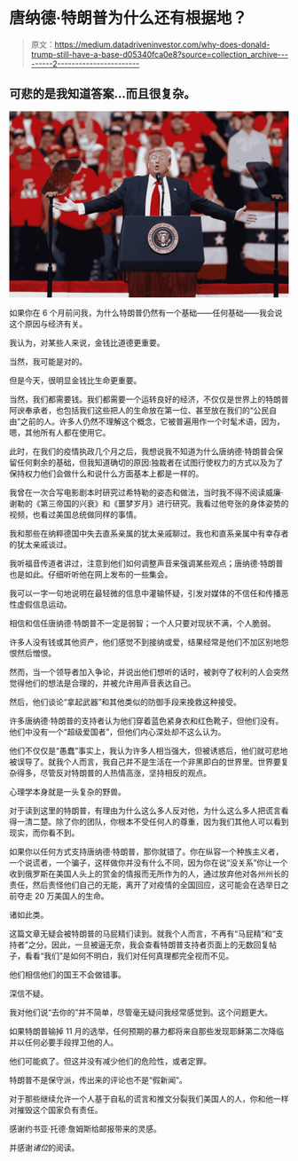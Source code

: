 # 唐纳德·特朗普为什么还有根据地？

> 原文：<https://medium.datadriveninvestor.com/why-does-donald-trump-still-have-a-base-d05340fca0e8?source=collection_archive---------2----------------------->

## 可悲的是我知道答案...而且很复杂。

![](img/d1710ce8923db8c31c047d0c7177ac5a.png)

如果你在 6 个月前问我，为什么特朗普仍然有一个基础——任何基础——我会说这个原因与经济有关。

我认为，对某些人来说，金钱比道德更重要。

当然，我可能是对的。

但是今天，很明显金钱比生命更重要。

当然，我们都需要钱。我们都需要一个运转良好的经济，不仅仅是世界上的特朗普阿谀奉承者，也包括我们这些把人的生命放在第一位、甚至放在我们的“公民自由”之前的人。许多人仍然不理解这个概念，它被普遍用作一个时髦术语，因为，嗯，其他所有人都在使用它。

此时，在我们的疫情执政几个月之后，我想说我不知道为什么唐纳德·特朗普会保留任何剩余的基础，但我知道确切的原因:独裁者在试图行使权力的方式以及为了保持权力他们会做什么和说什么方面基本上都是一样的。

我曾在一次合写电影剧本时研究过希特勒的姿态和做法，当时我不得不阅读威廉·谢勒的《第三帝国的兴衰》和《噩梦岁月》进行研究。我看过他夸张的身体姿势的视频，也看过美国总统做同样的事情。

我和那些在纳粹德国中失去直系亲属的犹太亲戚聊过。我也和直系亲属中有幸存者的犹太亲戚谈过。

我听福音传道者讲过，注意到他们如何调整声音来强调某些观点；唐纳德·特朗普也是如此。仔细听听他在网上发布的一些集会。

我可以一字一句地说明在最轻微的信息中灌输怀疑，引发对媒体的不信任和传播恶性虚假信息运动。

相信和信任唐纳德·特朗普不一定是弱智；一个人只要对现状不满，个人脆弱。

许多人没有钱或其他资产，他们感觉不到接纳或爱，结果经常是他们不加区别地怨恨然后憎恨。

然而，当一个领导者加入争论，并说出他们想听的话时，被剥夺了权利的人会突然觉得他们的想法是合理的，并被允许用声音表达自己。

然后，他们谈论“拿起武器”和其他类似的防御手段来挽救这种接受。

许多唐纳德·特朗普的支持者认为他们穿着蓝色紧身衣和红色靴子，但他们没有。他们中没有一个“超级爱国者”，但他们内心深处却不这么认为。

他们不仅仅是“愚蠢”事实上，我认为许多人相当强大，但被诱惑后，他们就可悲地被误导了。就我个人而言，我自己并不是生活在一个非黑即白的世界里。世界要复杂得多，尽管反对特朗普的人热情高涨，坚持相反的观点。

心理学本身就是一头复杂的野兽。

对于读到这里的特朗普，有理由为什么这么多人反对他，为什么这么多人把谎言看得一清二楚。除了你的团队，你根本不受任何人的尊重，因为我们其他人可以看到现实，而你看不到。

如果你以任何方式支持唐纳德·特朗普，那你就错了。你在纵容一个种族主义者，一个说谎者，一个骗子，这样做你并没有什么不同，因为你在说“没关系”你让一个收到俄罗斯在美国人头上的赏金的情报而无所作为的人，通过放弃他对各州州长的责任，然后责怪他们自己的无能，离开了对疫情的全国回应，这可能会在选举日之前夺走 20 万美国人的生命。

诸如此类。

这篇文章无疑会被特朗普的马屁精们读到。就我个人而言，不再有“马屁精”和“支持者”之分。因此，一旦被逼无奈，我会查看特朗普支持者页面上的无数回复帖子，看看“我们”是如何不明白，我们对任何真理都完全视而不见。

他们相信他们的国王不会做错事。

深信不疑。

我对他们说“去你的”并不简单，尽管毫无疑问我经常感觉到。这个问题更大。

如果特朗普输掉 11 月的选举，任何预期的暴力都将来自那些发现耶稣第二次降临并以任何必要手段捍卫他的人。

他们可能疯了。但这并没有减少他们的危险性，或者定罪。

特朗普不是保守派，传出来的评论也不是“假新闻”。

对于那些继续允许一个人基于自私的谎言和推文分裂我们美国人的人，你和他一样对摧毁这个国家负有责任。

感谢约书亚·托德·詹姆斯给邮报带来的灵感。

并感谢*诸位*的阅读。